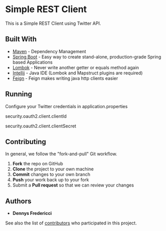 # Simple REST Client

This is a Simple REST Client using Twitter API.

## Built With

* [Maven](https://maven.apache.org/) - Dependency Management
* [Spring Boot](https://maven.apache.org/) - Easy way to create stand-alone, production-grade Spring based Applications
* [Lombok](https://maven.apache.org/) - Never write another getter or equals method again
* [Intellij](https://www.jetbrains.com/idea/) - Java IDE (Lombok and Mapstruct plugins are required)
* [Feign](https://github.com/OpenFeign/feign) - Feign makes writing java http clients easier

## Running

Configure your Twitter credentials in application.properties

security.oauth2.client.clientId

security.oauth2.client.clientSecret

## Contributing

In general, we follow the "fork-and-pull" Git workflow.

 1. **Fork** the repo on GitHub
 2. **Clone** the project to your own machine
 3. **Commit** changes to your own branch
 4. **Push** your work back up to your fork
 5. Submit a **Pull request** so that we can review your changes


## Authors

* **Dennys Fredericci**

See also the list of [contributors](https://github.com/dennysfredericci/simple-rest-client/contributors) who participated in this project.
